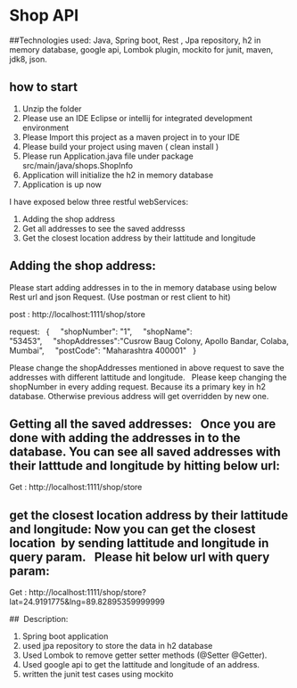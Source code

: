 # Shop API

##Technologies used: 
Java, Spring boot, Rest , Jpa repository, h2 in memory database, google api, Lombok plugin, mockito for junit, maven, jdk8, json. 

## how to start
1) Unzip the folder
2) Please use an IDE Eclipse or intellij for integrated development environment
3) Please Import this project as a maven project in to your IDE
4) Please build your project using maven ( clean install )
5) Please run Application.java file under package src/main/java/shops.ShopInfo
6) Application will initialize the h2 in memory database
7) Application is up now

I have exposed below three restful webServices: 
1) Adding the shop address
2) Get all addresses to see the saved addresss
3) Get the closest location address by their lattitude and longitude

## Adding the shop address:
Please start adding addresses in to the in memory database using below Rest url and json Request. (Use postman or rest client to hit)    

post : http://localhost:1111/shop/store  

request:   {     "shopNumber": "1",     "shopName": "53453",     "shopAddresses":"Cusrow Baug Colony, Apollo Bandar, Colaba, Mumbai",     "postCode": "Maharashtra 400001"   } 


Please change the shopAddresses mentioned in above request to save the addresses with different lattitude and longitude.   Please keep changing the shopNumber in every adding request. Because its a primary key in h2 database. Otherwise previous address will get overridden by new one.


## Getting all the saved addresses:   Once you are done with adding the addresses in to the database. You can see all saved addresses with their latttude and longitude by hitting below url:  

Get : http://localhost:1111/shop/store  


## get the closest location address by their lattitude and longitude: Now you can get the closest location  by sending lattitude and longitude in query param.   Please hit below url with query param:  

Get : http://localhost:1111/shop/store?lat=24.9191775&lng=89.82895359999999


##  Description:
1) Spring boot application
2) used jpa repository to store the data in h2 database
3) Used Lombok to remove getter setter methods (@Setter @Getter). 
4) Used google api to get the lattitude and longitude of an address.
5) written the junit test cases using mockito
